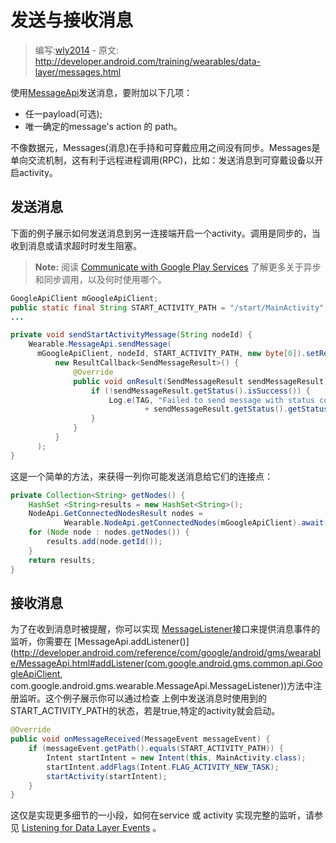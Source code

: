 ﻿# 发送与接收消息

> 编写:[wly2014](https://github.com/wly2014) - 原文: <http://developer.android.com/training/wearables/data-layer/messages.html>

使用[MessageApi](MessageApi.html)发送消息，要附加以下几项：

* 任一payload(可选);
* 唯一确定的message's action 的 path。

不像数据元，Messages(消息)在手持和可穿戴应用之间没有同步。Messages是单向交流机制，这有利于远程进程调用(RPC)，比如：发送消息到可穿戴设备以开启activity。

## 发送消息

下面的例子展示如何发送消息到另一连接端开启一个activity。调用是同步的，当收到消息或请求超时时发生阻塞。

> **Note:** 阅读 [Communicate with Google Play Services](http://developer.android.com/google/auth/api-client.html#Communicating) 了解更多关于异步和同步调用，以及何时使用哪个。

```java
GoogleApiClient mGoogleApiClient;
public static final String START_ACTIVITY_PATH = "/start/MainActivity";
...

private void sendStartActivityMessage(String nodeId) {
    Wearable.MessageApi.sendMessage(
      mGoogleApiClient, nodeId, START_ACTIVITY_PATH, new byte[0]).setResultCallback(
          new ResultCallback<SendMessageResult>() {
              @Override
              public void onResult(SendMessageResult sendMessageResult) {
                  if (!sendMessageResult.getStatus().isSuccess()) {
                      Log.e(TAG, "Failed to send message with status code: "
                              + sendMessageResult.getStatus().getStatusCode());
                  }
              }
          }
      );
}
```

这是一个简单的方法，来获得一列你可能发送消息给它们的连接点：

```java
private Collection<String> getNodes() {
    HashSet <String>results = new HashSet<String>();
    NodeApi.GetConnectedNodesResult nodes =
            Wearable.NodeApi.getConnectedNodes(mGoogleApiClient).await();
    for (Node node : nodes.getNodes()) {
        results.add(node.getId());
    }
    return results;
}
```

## 接收消息

为了在收到消息时被提醒，你可以实现 [MessageListener](http://developer.android.com/reference/com/google/android/gms/wearable/MessageApi.MessageListener.html)接口来提供消息事件的监听，你需要在 [MessageApi.addListener()](http://developer.android.com/reference/com/google/android/gms/wearable/MessageApi.html#addListener(com.google.android.gms.common.api.GoogleApiClient, com.google.android.gms.wearable.MessageApi.MessageListener))方法中注册监听。这个例子展示你可以通过检查 上例中发送消息时使用到的START_ACTIVITY_PATH的状态，若是true,特定的activity就会启动。

```java
@Override
public void onMessageReceived(MessageEvent messageEvent) {
    if (messageEvent.getPath().equals(START_ACTIVITY_PATH)) {
        Intent startIntent = new Intent(this, MainActivity.class);
        startIntent.addFlags(Intent.FLAG_ACTIVITY_NEW_TASK);
        startActivity(startIntent);
    }
}
```
这仅是实现更多细节的一小段，如何在service 或 activity 实现完整的监听，请参见 [Listening for Data Layer Events](http://developer.android.com/training/wearables/data-layer/events.html#Listen) 。


